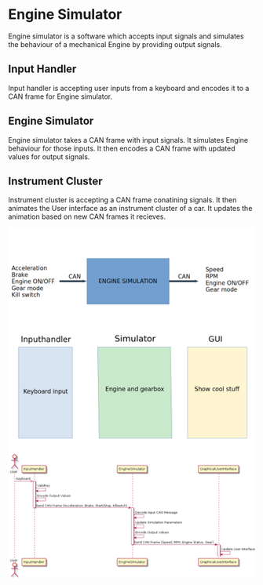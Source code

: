 # Engine Simulator
Engine simulator is a software which accepts input signals and simulates the behaviour of a mechanical Engine by providing output signals.

## Input Handler

Input handler is accepting user inputs from a keyboard and encodes it to a CAN frame for Engine simulator.

## Engine Simulator

Engine simulator takes a CAN frame with input signals. It simulates Engine behaviour for those inputs. It then encodes a CAN frame with updated values for output signals.

## Instrument Cluster

Instrument cluster is accepting a CAN frame conatining signals. It then animates the User interface as an instrument cluster of a car. It updates the animation based on new CAN frames it recieves.


![Alt text](pictures/input_output.png?raw=true "Inputs and outputs")
![Alt text](pictures/overview.png?raw=true "Overview")
![Alt text](pictures/sequence.png?raw=true "Sequence Diagram")